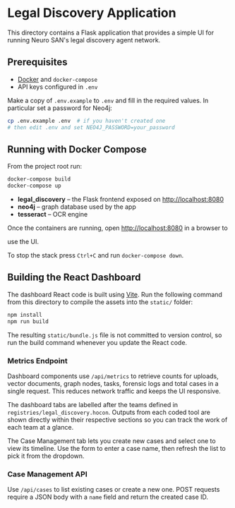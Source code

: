 # Legal Discovery Application

This directory contains a Flask application that provides a simple UI for running
Neuro SAN's legal discovery agent network.

## Prerequisites

- [Docker](https://docs.docker.com/get-docker/) and `docker-compose`
- API keys configured in `.env`

Make a copy of `.env.example` to `.env` and fill in the required values. In
particular set a password for Neo4j:

```bash
cp .env.example .env  # if you haven't created one
# then edit .env and set NEO4J_PASSWORD=your_password
```

## Running with Docker Compose

From the project root run:

```bash
docker-compose build
docker-compose up
```


- **legal_discovery** – the Flask frontend exposed on <http://localhost:8080>
- **neo4j** – graph database used by the app
- **tesseract** – OCR engine

Once the containers are running, open <http://localhost:8080> in a browser to

use the UI.

To stop the stack press `Ctrl+C` and run `docker-compose down`.

## Building the React Dashboard

The dashboard React code is built using [Vite](https://vitejs.dev/). Run the
following command from this directory to compile the assets into the `static/`
folder:

```bash
npm install
npm run build
```

The resulting `static/bundle.js` file is not committed to version control, so run
the build command whenever you update the React code.

### Metrics Endpoint

Dashboard components use `/api/metrics` to retrieve counts for uploads,
vector documents, graph nodes, tasks, forensic logs and total cases in a single request.
This reduces network traffic and keeps the UI responsive.

The dashboard tabs are labelled after the teams defined in
`registries/legal_discovery.hocon`. Outputs from each coded tool are shown
directly within their respective sections so you can track the work of each
team at a glance.

The Case Management tab lets you create new cases and select one to view its
timeline. Use the form to enter a case name, then refresh the list to pick it
from the dropdown.

### Case Management API

Use `/api/cases` to list existing cases or create a new one. POST requests require a JSON body with a `name` field and return the created case ID.